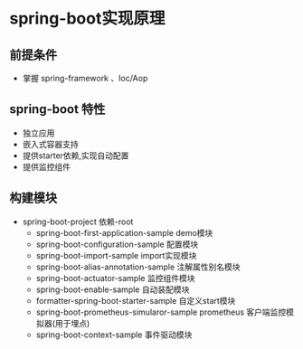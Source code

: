 # spring-boot实现原理

## 前提条件
* 掌握 spring-framework 、Ioc/Aop


## spring-boot 特性
* 独立应用
* 嵌入式容器支持
* 提供starter依赖,实现自动配置
* 提供监控组件


## 构建模块
* spring-boot-project 依赖-root 
    * spring-boot-first-application-sample demo模块
    * spring-boot-configuration-sample 配置模块 
    * spring-boot-import-sample import实现模块
    * spring-boot-alias-annotation-sample 注解属性别名模块 
    * spring-boot-actuator-sample 监控组件模块
    * spring-boot-enable-sample 自动装配模块 
    * formatter-spring-boot-starter-sample 自定义start模块 
    * spring-boot-prometheus-simularor-sample prometheus 客户端监控模拟器(用于埋点) 
    * spring-boot-context-sample 事件驱动模块



    

